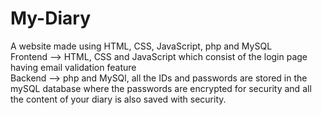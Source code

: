 # My-Diary
A website made using HTML, CSS, JavaScript, php and MySQL<br>
Frontend --> HTML, CSS and JavaScript which consist of the login page having email validation feature <br>
Backend --> php and MySQl, all the IDs and passwords are stored in the mySQL database where the passwords are encrypted for security and all the content of your diary is also saved with security.
